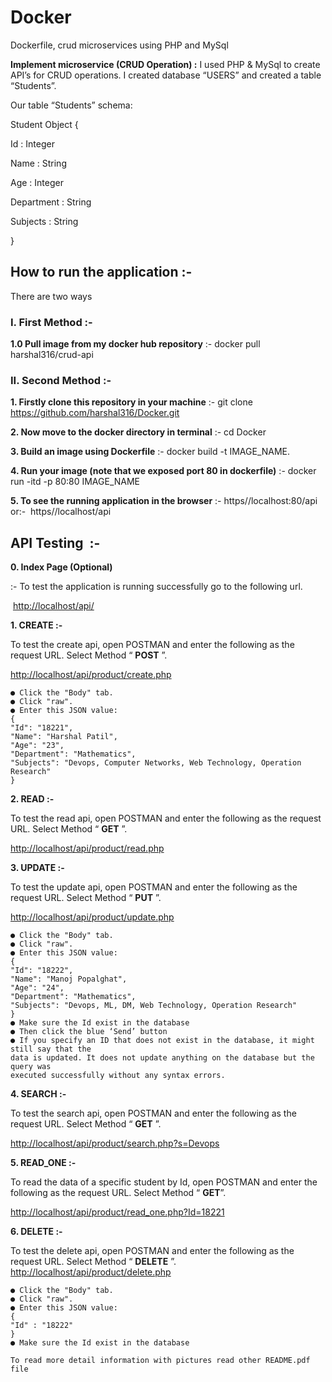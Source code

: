# Docker
Dockerfile, crud microservices using PHP and MySql


**Implement microservice (CRUD Operation) :**
I used PHP & MySql to create API’s for CRUD operations.
I created database “USERS”
and created a table “Students”.

Our table “Students” schema:

Student Object {

Id : Integer

Name : String

Age : Integer

Department : String

Subjects : String

}

## How to run the application :-

There are two ways

### I. First Method :-

**1.0 Pull image from my docker hub repository**
:- docker pull harshal316/crud-api

### II. Second Method :-

**1. Firstly clone this repository in your machine**
:- git clone ​ https://github.com/harshal316/Docker.git

**2. Now move to the docker directory in terminal**
:- cd Docker

**3. Build an image using Dockerfile**
:- docker build -t IMAGE_NAME.

**4. Run your image (note that we exposed port 80 in dockerfile)**
:- docker run -itd -p 80:80 IMAGE_NAME

**5. To see the running application in the browser**
:- ​ https//localhost:80/api
or:- ​ https//localhost/api


## API Testing ​ :-

**0. Index Page (Optional)**

:- ​To test the application is running successfully go to the following url.

​ [http://localhost/api/](http://localhost/api/)

**1. CREATE :-**

To test the create api, open POSTMAN and enter the following as the request URL.
Select Method “​ **POST** ​”.

[http://localhost/api/product/create.php](http://localhost/api/product/create.php)

```    
● Click the "Body" tab.
● Click "raw".
● Enter this JSON value:
{
"Id": "18221",
"Name": "Harshal Patil",
"Age": "23",
"Department": "Mathematics",
"Subjects": "Devops, Computer Networks, Web Technology, Operation Research"
}
```


**2. READ :-**

To test the read api, open POSTMAN and enter the following as the request URL.
Select Method “​ **GET** ​”.

[http://localhost/api/product/read.php](http://localhost/api/product/read.php)


**3. UPDATE :-**

To test the update api, open POSTMAN and enter the following as the request URL. Select Method “​ **PUT** ​”.

[http://localhost/api/product/update.php](http://localhost/api/product/update.php)
```
● Click the "Body" tab.
● Click "raw".
● Enter this JSON value:
{
"Id": "18222",
"Name": "Manoj Popalghat",
"Age": "24",
"Department": "Mathematics",
"Subjects": "Devops, ML, DM, Web Technology, Operation Research"
}
● Make sure the Id exist in the database
● Then click the blue ‘Send’ button
● If you specify an ID that does not exist in the database, it might still say that the
data is updated. It does not update anything on the database but the query was
executed successfully without any syntax errors.
```

**4. SEARCH :-**

To test the search api, open POSTMAN and enter the following as the request URL. Select Method “​ **GET** ​”.

[http://localhost/api/product/search.php?s=Devops](http://localhost/api/product/search.php?s=Devops)

**5. READ_ONE :-**

To read the data of a specific student by Id, open POSTMAN and enter the following as
the request URL. Select Method “​ **GET** ​”.

[http://localhost/api/product/read_one.php?Id=18221](http://localhost/api/product/read_one.php?Id=18221)

**6. DELETE :-**

To test the delete api, open POSTMAN and enter the following as the request URL.
Select Method “​ **DELETE** ​”.
    [http://localhost/api/product/delete.php](http://localhost/api/product/delete.php)
```
● Click the "Body" tab.
● Click "raw".
● Enter this JSON value:
{
"Id" : "18222"
}
● Make sure the Id exist in the database
```



```
To read more detail information with pictures read other README.pdf file
```

